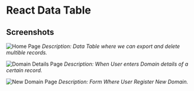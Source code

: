 # React Data Table 

## Screenshots

![Home Page](screenshots/1.png)
_Description: Data Table where we can export and delete multible records._

![Domain Details Page](screenshots/2.png)
_Description: When User enters Domain details of a certain record._

![New Domain Page](screenshots/3.png)
_Description: Form Where User Register New Domain._
